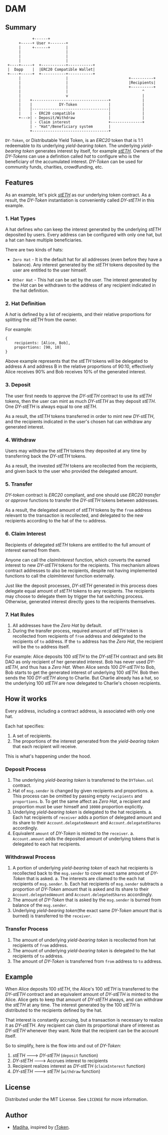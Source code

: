 # DAM

## Summary

```
            +------+
      +-----+ User +-------+
      |     +------+       |
      |                    |
      |                    |
      |                    |
 +----+-----+  +-----------+-----------+
 |  Dapp    |  |ERC20 Compatible Wallet|
 +----+-----+  +-----------+-----------+
      |                    |                           +----------+
      |                    |                           |Recipients|
      |                    |                           +----------+
      |                    |                                 ^
      |                    v                                 |
      |    +----------------------------------+              |
      |    |            DY-Token              |              |
      |    |----------------------------------|              |
      |    | - ERC20 compatible               |              |
      +--->| - Deposit/Withdraw               |              |
           | - Claim interest                 +--------------+
           | - "Hat"/Beneficiary system       |
           +----------------------------------+
```

`DY-Token`, or Distributable Yield Token, is an _ERC20_ token that is 1:1 redeemable to its underlying _yield-bearing token_. The underlying _yield-bearing token_ generates interest by itself, for example [_stETH_](https://stake.lido.fi/). Owners of the _DY-Tokens_ can use a definition called _hat_ to configure who is the beneficiary of the accumulated interest. _DY-Token_ can be used for community funds, charities, crowdfunding, etc.

## Features

As an example, let's pick [_stETH_](https://stake.lido.fi/) as our underlying token contract. As a result, the _DY-Token_ instantiation is conveniently called _DY-stETH_ in this example.

### 1. Hat Types

A hat defines who can keep the interest generated by the underlying _stETH_ deposited by users.
Every address can be configured with only one hat, but a hat can have multiple beneficiaries.

There are two kinds of hats:

- `Zero Hat` - It is the default hat for all addresses (even before they have a balance).
  Any interest generated by the _stETH_ tokens deposited by the user are entitled to the user himself.

- `Other Hat` - This hat can be set by the user.
  The interest generated by the _Hat_ can be withdrawn to the address of any recipient indicated in the hat definition.

### 2. Hat Definition

A _hat_ is defined by a list of recipients, and their relative proportions for splitting the _stETH_ from the owner.

For example:

```
{
    recipients: [Alice, Bob],
    proportions: [90, 10]
}
```

Above example represents that the _stETH_ tokens will be delegated to address A and address B in the relative proportions of 90:10, effectively Alice receives 90% and Bob receives 10% of the generated interest.

### 3. Deposit

The user first needs to approve the _DY-stETH_ contract to use its _stETH_ tokens,
then the user can mint as much _DY-stETH_ as they deposit _stETH_. One _DY-stETH_ is always
equal to one _stETH_.

As a result, the _stETH_ tokens transferred in order to mint new _DY-stETH_, and the recipients indicated in the user's chosen hat can withdraw any generated interest.

### 4. Withdraw

Users may withdraw the _stETH_ tokens they deposited at any time by transferring back the _DY-stETH_ tokens.

As a result, the invested _stETH_ tokens are recollected from the recipients, and given back to the user who provided the delegated amount.

### 5. Transfer

_DY-token_ contract is _ERC20_ compliant, and one should use _ERC20_ _transfer_ or _approve_ functions to transfer the _DY-stETH_ tokens between addresses.

As a result, the delegated amount of _stETH_ tokens by the `from` address relevant to the transaction is recollected, and delegated to the new recipients according to the hat of the `to` address.

### 6. Claim Interest

Recipients of delegated _stETH_ tokens are entitled to the full amount of interest earned from them.

Anyone can call the _claimInterest_ function, which converts the earned interest to new _DY-stETH_ tokens for the recipients. This mechanism allows contract addresses to also be recipients, despite not having implemented functions to call the _claimInterest_ function externally.

Just like the deposit processes, _DY-stETH_ generated in this process does delegate equal amount of _stETH_ tokens to any recipients. The recipients may choose to delegate them by trigger the hat switching process. Otherwise, generated interest directly goes to the recipients themselves.

### 7. Hat Rules

1. All addresses have the _Zero Hat_ by default.
2. During the transfer process, required amount of _stETH_ token is recollected from recipients of `from` address and delegated to the recipients of `to` address. If the `to` address has the _Zero Hat_, the recipient will be the `to` address itself.

For example: Alice deposits 100 _stETH_ to the _DY-stETH_ contract and sets Bit DAO as only recipient of her generated interest. Bob has never used _DY-stETH_, and thus has a _Zero Hat_. When Alice sends 100 _DY-stETH_ to Bob, Bob starts to get the generated interest of underlying 100 _stETH_. Bob then sends the 100 _DY-stETH_ along to Charlie. But Charlie already has a hat, so the underlying 100 _stETH_ are now delegated to Charlie's chosen recipients.

## How it works

Every address, including a contract address, is associated with only one hat.

Each hat specifies:

1. A set of recipients.
2. The proportions of the interest generated from the _yield-bearing token_ that each recipient will receive.

This is what's happening under the hood.

### Deposit Process

1. The underlying _yield-bearing token_ is transferred to the `DYToken.sol` contract.
2. Hat of `msg.sender` is changed by given recipients and proportions.
   a. This process can be omitted by passing empty `recipients` and `proportions`.
   b. To get the same affect as _Zero Hat_, a recipient and proportion must be user himself and `10000` proportion explicitly.
3. Underlying _yield-bearing token_ is delegated to the hat recipients.
   a. Each hat recipients of `receiver` adds a portion of delegated amount and its share to their `Account.delegatedAmount` and `Account.delegatedShares` accordingly.
4. Equivalent `amount` of _DY-Token_ is minted to the `receiver`.
   a. `Account.amount` adds the deposited amount of underlying tokens that is delegated to each hat recipients.

### Withdrawal Process

1. A portion of underlying _yield-bearing token_ of each hat recipients is recollected back to the `msg.sender` to cover exact same amount of _DY-Token_ that is asked.
   a. The interests are cliamed to the each hat recipients of `msg.sender`.
   b. Each hat recipients of `msg.sender` subtracts a proportion of _DY-Token_ amount that is asked and its share to their `Account.delegatedAmount` and `Account.delegatedShares` accordingly.
2. The amount of _DY-Token_ that is asked by the `msg.sender` is burned from balance of the `msg.sender`.
3. Underlying _yield-bearing token_(the exact same _DY-Token_ amount that is burned) is transferred to the `receiver`.

### Transfer Process

1. The amount of underlying _yield-bearing token_ is recollected from hat recipients of `from` address.
2. The amount of underlying _yield-bearing token_ is delegated to the hat recipients of `to` address.
3. The amount of _DY-Token_ is transferred from `from` address to `to` address.

## Example

When Alice deposits 100 _stETH_, the Alice's 100 _stETH_ is transferred to the _DY-stETH_ contract and an equivalent amount of _DY-stETH_ is minted to the Alice. Alice gets to keep that amount of _DY-stETH_ always, and can withdraw the _stETH_ at any time. The interest generated by the 100 _stETH_ is distributed to the recipients defined by the hat.

That interest is constantly accruing, but a transaction is necessary to realize it as _DY-stETH_. Any recipient can claim its proportional share of interest as _DY-stETH_ whenever they want. Note that the recipient can be the account itself.

So to simplify, here is the flow into and out of _DY-Token_:

1. _stETH_ ---> _DY-stETH_ (`deposit` function)
2. _DY-stETH_ ---> Accrues interest to recipients
3. Recipient realizes interest as _DY-stETH_ (`claimInterest` function)
4. _DY-stETH_ ---> _stETH_ (`withdraw` function)

## License

Distributed under the MIT License. See `LICENSE` for more information.

## Author

- [Madiha](https://twitter.com/madiha_right), inspired by [rToken](https://github.com/rtoken-project/rtoken-monorepo/tree/master).
